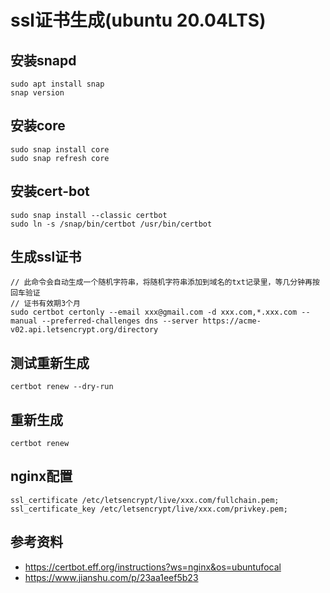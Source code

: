 # ssl证书生成(ubuntu 20.04LTS)

## 安装snapd
    sudo apt install snap
    snap version

## 安装core
    sudo snap install core
    sudo snap refresh core

## 安装cert-bot
    sudo snap install --classic certbot
    sudo ln -s /snap/bin/certbot /usr/bin/certbot

## 生成ssl证书
    // 此命令会自动生成一个随机字符串，将随机字符串添加到域名的txt记录里，等几分钟再按回车验证
    // 证书有效期3个月
    sudo certbot certonly --email xxx@gmail.com -d xxx.com,*.xxx.com --manual --preferred-challenges dns --server https://acme-v02.api.letsencrypt.org/directory

## 测试重新生成
    certbot renew --dry-run

## 重新生成
    certbot renew

## nginx配置
    ssl_certificate /etc/letsencrypt/live/xxx.com/fullchain.pem;
    ssl_certificate_key /etc/letsencrypt/live/xxx.com/privkey.pem;

## 参考资料
- https://certbot.eff.org/instructions?ws=nginx&os=ubuntufocal
- https://www.jianshu.com/p/23aa1eef5b23